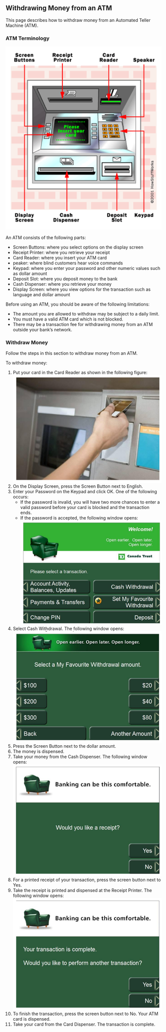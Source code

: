 ## Withdrawing Money from an ATM

This page describes how to withdraw money from an Automated Teller Machine (ATM).

### ATM Terminology

![alt text](bank1.png)

An ATM consists of the following parts:
- Screen Buttons: where you select options on the display screen
- Receipt Printer: where you retrieve your receipt
- Card Reader: where you insert your ATM card
- peaker: where blind customers hear voice commands
- Keypad: where you enter your password and other numeric values such as dollar amount
- Deposit Slot: where you deposit money to the bank
- Cash Dispenser: where you retrieve your money
- Display Screen: where you view options for the transaction such as language and dollar amount

Before using an ATM, you should be aware of the following limitations:
- The amount you are allowed to withdraw may be subject to a daily limit.
- You must have a valid ATM card which is not blocked.
- There may be a transaction fee for withdrawing money from an ATM outside your bank’s network.

### Withdraw Money

Follow the steps in this section to withdraw money from an ATM.

To withdraw money:

1. Put your card in the Card Reader as shown in the following figure: 
  ![alt text](bank2.png)
3. On the Display Screen, press the Screen Button next to English.
4. Enter your Password on the Keypad and click OK. One of the following occurs:
    - If the password is invalid, you will have two more chances to enter a valid password before your card is blocked and the transaction ends.
    - If the password is accepted, the following window opens:
  ![alt text](bank3.png)
5. Select Cash Withdrawal.
  The following window opens:
  ![alt text](bank4.png)
2. Press the Screen Button next to the dollar amount.
4. The money is dispensed.
5. Take your money from the Cash Dispenser.
  The following window opens:
  ![alt text](bank5.png)
1. For a printed receipt of your transaction, press the screen button next to Yes. 
2. Take the receipt is printed and dispensed at the Receipt Printer. The following window opens: 
![alt text](bank6.png)
1. To finish the transaction, press the screen button next to No. Your ATM card is dispensed. 
1. Take your card from the Card Dispenser. The transaction is complete.
